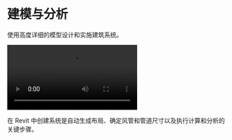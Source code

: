 # 建模与分析
使用高度详细的模型设计和实施建筑系统。

<video src ="https://help.autodesk.com/videos/551fd450-3911-11ed-905f-859cd9fcf2e4/video.webm" controls="controls" > </video>
<!-- <video src ="./Videoes/HighlyDetailedModels.webm " controls="controls" > </video> -->

在 Revit 中创建系统是自动生成布局、确定风管和管道尺寸以及执行计算和分析的关键步骤。